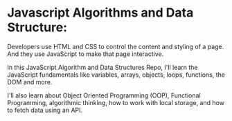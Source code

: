 # Javascript Algorithms and Data Structure:
Developers use HTML and CSS to control the content and styling of a page. And they use JavaScript to make that page interactive.

In this JavaScript Algorithm and Data Structures Repo, I'll learn the JavaScript fundamentals like variables, arrays, objects, loops, functions, the DOM and more.

I'll also learn about Object Oriented Programming (OOP), Functional Programming, algorithmic thinking, how to work with local storage, and how to fetch data using an API.
